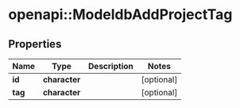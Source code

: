 # openapi::ModeldbAddProjectTag


## Properties
Name | Type | Description | Notes
------------ | ------------- | ------------- | -------------
**id** | **character** |  | [optional] 
**tag** | **character** |  | [optional] 


